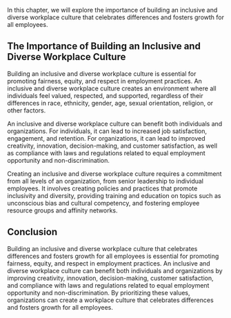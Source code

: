 
In this chapter, we will explore the importance of building an inclusive and diverse workplace culture that celebrates differences and fosters growth for all employees.

The Importance of Building an Inclusive and Diverse Workplace Culture
---------------------------------------------------------------------

Building an inclusive and diverse workplace culture is essential for promoting fairness, equity, and respect in employment practices. An inclusive and diverse workplace culture creates an environment where all individuals feel valued, respected, and supported, regardless of their differences in race, ethnicity, gender, age, sexual orientation, religion, or other factors.

An inclusive and diverse workplace culture can benefit both individuals and organizations. For individuals, it can lead to increased job satisfaction, engagement, and retention. For organizations, it can lead to improved creativity, innovation, decision-making, and customer satisfaction, as well as compliance with laws and regulations related to equal employment opportunity and non-discrimination.

Creating an inclusive and diverse workplace culture requires a commitment from all levels of an organization, from senior leadership to individual employees. It involves creating policies and practices that promote inclusivity and diversity, providing training and education on topics such as unconscious bias and cultural competency, and fostering employee resource groups and affinity networks.

Conclusion
----------

Building an inclusive and diverse workplace culture that celebrates differences and fosters growth for all employees is essential for promoting fairness, equity, and respect in employment practices. An inclusive and diverse workplace culture can benefit both individuals and organizations by improving creativity, innovation, decision-making, customer satisfaction, and compliance with laws and regulations related to equal employment opportunity and non-discrimination. By prioritizing these values, organizations can create a workplace culture that celebrates differences and fosters growth for all employees.
